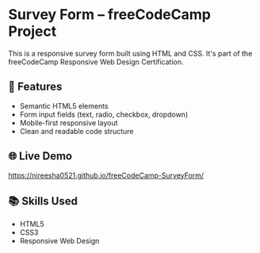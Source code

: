 # Survey Form – freeCodeCamp Project

This is a responsive survey form built using HTML and CSS. It's part of the freeCodeCamp Responsive Web Design Certification.

## 🚀 Features
- Semantic HTML5 elements
- Form input fields (text, radio, checkbox, dropdown)
- Mobile-first responsive layout
- Clean and readable code structure

## 🌐 Live Demo
https://nireesha0521.github.io/freeCodeCamp-SurveyForm/

## 📚 Skills Used
- HTML5
- CSS3
- Responsive Web Design

